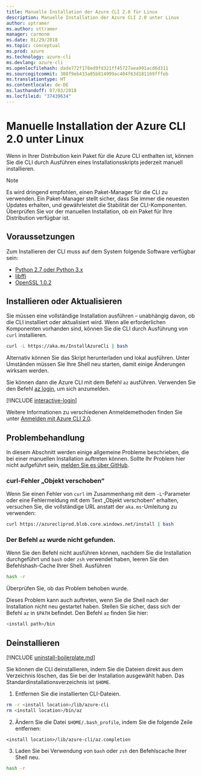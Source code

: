 ```yaml
---
title: Manuelle Installation der Azure CLI 2.0 für Linux
description: Manuelle Installation der Azure CLI 2.0 unter Linux
author: sptramer
ms.author: sttramer
manager: carmonm
ms.date: 01/29/2018
ms.topic: conceptual
ms.prod: azure
ms.technology: azure-cli
ms.devlang: azure-cli
ms.openlocfilehash: dade772f178ed9fd321ff45727aea991acd6d311
ms.sourcegitcommit: 308f9eb433a05b814999ac404f63d181169fffeb
ms.translationtype: HT
ms.contentlocale: de-DE
ms.lasthandoff: 07/03/2018
ms.locfileid: "37439634"
---
```

# <a name="install-azure-cli-20-on-linux-manually"></a>Manuelle Installation der Azure CLI 2.0 unter Linux

Wenn in Ihrer Distribution kein Paket für die Azure CLI enthalten ist, können Sie die CLI durch Ausführen eines Installationsskripts jederzeit manuell installieren.

> [!NOTE]
> Es wird dringend empfohlen, einen Paket-Manager für die CLI zu verwenden. Ein Paket-Manager stellt sicher, dass Sie immer die neuesten Updates erhalten, und gewährleistet die Stabilität der CLI-Komponenten. Überprüfen Sie vor der manuellen Installation, ob ein Paket für Ihre Distribution verfügbar ist.

## <a name="prerequisites"></a>Voraussetzungen

Zum Installieren der CLI muss auf dem System folgende Software verfügbar sein:

* [Python 2.7 oder Python 3.x](https://www.python.org/downloads/)
* [libffi](https://sourceware.org/libffi/)
* [OpenSSL 1.0.2](https://www.openssl.org/source/)

## <a name="install-or-update"></a>Installieren oder Aktualisieren

Sie müssen eine vollständige Installation ausführen – unabhängig davon, ob die CLI installiert oder aktualisiert wird. Wenn alle erforderlichen Komponenten vorhanden sind, können Sie die CLI durch Ausführung von `curl` installieren.

```bash
curl -L https://aka.ms/InstallAzureCli | bash
```

Alternativ können Sie das Skript herunterladen und lokal ausführen. Unter Umständen müssen Sie Ihre Shell neu starten, damit einige Änderungen wirksam werden. 

Sie können dann die Azure CLI mit dem Befehl `az` ausführen. Verwenden Sie den Befehl [az login](/cli/azure/reference-index#az-login), um sich anzumelden.

[!INCLUDE [interactive-login](includes/interactive-login.md)]

Weitere Informationen zu verschiedenen Anmeldemethoden finden Sie unter [Anmelden mit Azure CLI 2.0](authenticate-azure-cli.md).

## <a name="troubleshooting"></a>Problembehandlung

In diesem Abschnitt werden einige allgemeine Probleme beschrieben, die bei einer manuellen Installation auftreten können. Sollte Ihr Problem hier nicht aufgeführt sein, [melden Sie es über GitHub](https://github.com/Azure/azure-cli/issues).
### <a name="curl-object-moved-error"></a>curl-Fehler „Objekt verschoben“

Wenn Sie einen Fehler von `curl` im Zusammenhang mit dem `-L`-Parameter oder eine Fehlermeldung mit dem Text „Objekt verschoben“ erhalten, versuchen Sie, die vollständige URL anstatt der `aka.ms`-Umleitung zu verwenden:

```bash
curl https://azurecliprod.blob.core.windows.net/install | bash
```

### <a name="az-command-not-found"></a>Der Befehl `az` wurde nicht gefunden.

Wenn Sie den Befehl nicht ausführen können, nachdem Sie die Installation durchgeführt und `bash` oder `zsh` verwendet haben, leeren Sie den Befehlshash-Cache Ihrer Shell. Ausführen

```bash
hash -r
```

Überprüfen Sie, ob das Problem behoben wurde.

Dieses Problem kann auch auftreten, wenn Sie die Shell nach der Installation nicht neu gestartet haben. Stellen Sie sicher, dass sich der Befehl `az` in `$PATH` befindet. Den Befehl `az` finden Sie hier:

```bash
<install path>/bin
```

## <a name="uninstall"></a>Deinstallieren

[!INCLUDE [uninstall-boilerplate.md](includes/uninstall-boilerplate.md)]

Sie können die CLI deinstallieren, indem Sie die Dateien direkt aus dem Verzeichnis löschen, das Sie bei der Installation ausgewählt haben. Das Standardinstallationsverzeichnis ist `$HOME`.

1. Entfernen Sie die installierten CLI-Dateien.

  ```bash
  rm -r <install location>/lib/azure-cli
  rm <install location>/bin/az
  ```
2. Ändern Sie die Datei `$HOME/.bash_profile`, indem Sie die folgende Zeile entfernen:

  ```text
  <install location>/lib/azure-cli/az.completion
  ```

3. Laden Sie bei Verwendung von `bash` oder `zsh` den Befehlscache Ihrer Shell neu.

  ```bash
  hash -r
  ```
